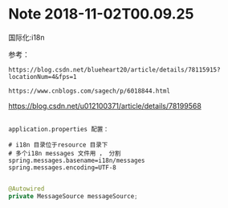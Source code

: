 Note 2018-11-02T00.09.25
========================
国际化:i18n

参考：

	https://blog.csdn.net/blueheart20/article/details/78115915?locationNum=4&fps=1

	https://www.cnblogs.com/sagech/p/6018844.html

https://blog.csdn.net/u012100371/article/details/78199568


```properties

application.properties 配置：

# i18n 目录位于resource 目录下
# 多个i18n messages 文件用 ， 分割
spring.messages.basename=i18n/messages 
spring.messages.encoding=UTF-8
```

```java

@Autowired 
private MessageSource messageSource;

```